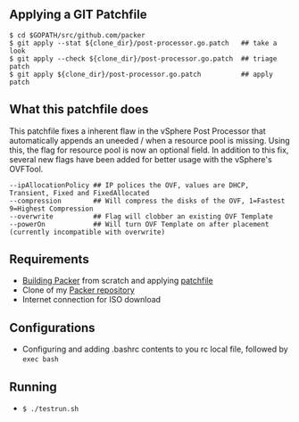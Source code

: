 ## Applying a GIT Patchfile

```shell
$ cd $GOPATH/src/github.com/packer
$ git apply --stat ${clone_dir}/post-processor.go.patch   ## take a look
$ git apply --check ${clone_dir}/post-processor.go.patch  ## triage patch
$ git apply ${clone_dir}/post-processor.go.patch          ## apply patch
```


## What this patchfile does

This patchfile fixes a inherent flaw in the vSphere Post Processor that automatically
appends an uneeded / when a resource pool is missing. Using this, the flag for resource
pool is now an optional field. In addition to this fix, several new flags have been
added for better usage with the vSphere's OVFTool.

```shell
--ipAllocationPolicy ## IP polices the OVF, values are DHCP, Transient, Fixed and FixedAllocated
--compression        ## Will compress the disks of the OVF, 1=Fastest 9=Highest Compression
--overwrite          ## Flag will clobber an existing OVF Template
--powerOn            ## Will turn OVF Template on after placement (currently incompatible with overwrite)
```


## Requirements

 - [Building Packer](https://github.com/mitchellh/packer) from scratch and applying [patchfile](https://git.internal.t-mobile.com/jdaniel56/Packer-vSphere/blob/master/post-processor.go.patch)
 - Clone of my [Packer repository](https://git.internal.t-mobile.com/jdaniel56/Packer)
 - Internet connection for ISO download


## Configurations
 - Configuring and adding .bashrc contents to you rc local file, followed by `exec bash`


## Running
 - `$ ./testrun.sh`
